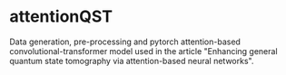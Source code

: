 # attentionQST
Data generation, pre-processing and pytorch attention-based convolutional-transformer model used in the article "Enhancing general quantum state tomography via attention-based neural networks".
